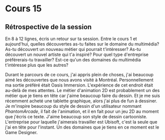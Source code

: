 # Cours 15
## Rétrospective de la session

En 8 à 12 lignes, écris un retour sur ta session. Entre le cours 1 et aujourd'hui, quelles découvertes as-tu faites sur le domaine du multimédia? As-tu découvert un nouveau métier qui pourrait t'intéresser? As-tu découvert un nouvel artiste qui t'a inspiré? Pour quel type d'entreprise préférerais-tu travailler? Est-ce qu'un des domaines du multimédia t'intéresse plus que les autres? 

Durant le parcours de ce cours, j'ai appris plein de choses, j'ai beaucoup aimé les découvertes que nous avons visité à Montréal. 
Personnellement ma sortie préféré était Oasis Immersion. L'expérience de cet endroit était au-delà de mes attentes.
Le métier d'animation 2D est probablement un des métier que je tiens en tête car j'aime beaucoup faire du dessin.
Et je me suis récemment acheté une tablette graphique, alors j'ai plus de fun à dessiner.
Je m'inspire beaucoup du style de dessin d'un utilisateur nommant *PhantomArcade*, il fait de l'animation, et il en fait pour un jeu 2D au moment que j'écris ce texte.
J'aime beaucoup son style de dessin cartooniste. 
L'entreprise pour laquelle j'aimerais travailler est Ubisoft, c'est la seule que j'ai en tête pour l'instant. 
Un des domaines que je tiens en ce moment est le Game Designer.
